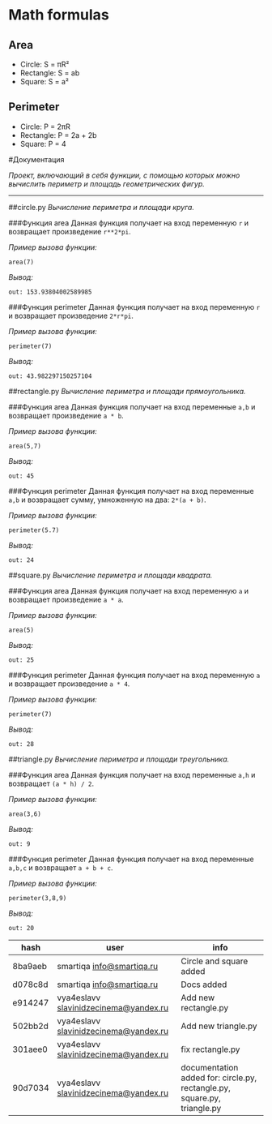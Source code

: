 # Math formulas
## Area 
- Circle: S = πR²
- Rectangle: S = ab
- Square: S = a²

## Perimeter
- Circle: P = 2πR
- Rectangle: P = 2a + 2b
- Square: P = 4

#Документация

*Проект, включающий в себя функции, с помощью которых можно вычислить периметр и площадь геометрических фигур.*

---

##circle.py
*Вычисление периметра и площади круга.*

###Функция area
Данная функция получает на вход переменную `r` и возвращает произведение `r**2*pi`.

*Пример вызова функции:*
``` Py
area(7)
```
*Вывод:*
``` 
out: 153.93804002589985
```

###Функция perimeter
Данная функция получает на вход переменную `r` и возвращает произведение `2*r*pi`.

*Пример вызова функции:*
``` Py
perimeter(7)
```
*Вывод:*
``` 
out: 43.982297150257104
```

##rectangle.py
*Вычисление периметра и площади прямоугольника.*

###Функция area
Данная функция получает на вход переменные `a,b` и возвращает произведение `a * b`.

*Пример вызова функции:*
``` Py
area(5,7)
```
*Вывод:*
``` 
out: 45
```

###Функция perimeter
Данная функция получает на вход переменные `a,b` и возвращает сумму, умноженную на два: `2*(a + b)`.

*Пример вызова функции:*
``` Py
perimeter(5.7)
```
*Вывод:*
``` 
out: 24
```

##square.py
*Вычисление периметра и площади квадрата.*

###Функция area
Данная функция получает на вход переменную `a` и возвращает произведение `a * a`.

*Пример вызова функции:*
``` Py
area(5)
```
*Вывод:*
``` 
out: 25 
```

###Функция perimeter
Данная функция получает на вход переменную `a` и возвращает произведение `a * 4`.

*Пример вызова функции:*
``` Py
perimeter(7)
```
*Вывод:*
``` 
out: 28
```

##triangle.py
*Вычисление периметра и площади треугольника.*

###Функция area
Данная функция получает на вход переменные `a,h` и возвращает `(a * h) / 2`.

*Пример вызова функции:*
``` Py
area(3,6)
```
*Вывод:*
``` 
out: 9
```

###Функция perimeter
Данная функция получает на вход переменные `a,b,c` и возвращает  `a + b + c`.

*Пример вызова функции:*
``` Py
perimeter(3,8,9)
```
*Вывод:*
``` 
out: 20
```

| hash    | user                                    | info                                                                     |
|---------|-----------------------------------------|--------------------------------------------------------------------------|
| 8ba9aeb | smartiqa <info@smartiqa.ru>             | Circle and square added                                                  |
| d078c8d | smartiqa <info@smartiqa.ru>             | Docs added                                                               |
| e914247 | vya4eslavv <slavinidzecinema@yandex.ru> | Add new rectangle.py                                                     |
| 502bb2d | vya4eslavv <slavinidzecinema@yandex.ru> | Add new triangle.py                                                      |
| 301aee0 | vya4eslavv <slavinidzecinema@yandex.ru> | fix rectangle.py                                                         |
| 90d7034 | vya4eslavv <slavinidzecinema@yandex.ru> | documentation added for: circle.py, rectangle.py, square.py, triangle.py |

